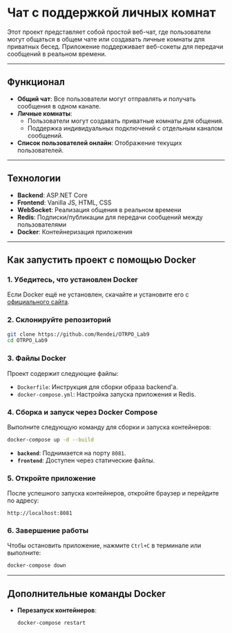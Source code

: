 ﻿# **Чат с поддержкой личных комнат**  

Этот проект представляет собой простой веб-чат, где пользователи могут общаться в общем чате или создавать личные комнаты для приватных бесед. Приложение поддерживает веб-сокеты для передачи сообщений в реальном времени.

---

## **Функционал**
- **Общий чат**: Все пользователи могут отправлять и получать сообщения в одном канале.  
- **Личные комнаты**:  
  - Пользователи могут создавать приватные комнаты для общения.  
  - Поддержка индивидуальных подключений с отдельным каналом сообщений.  
- **Список пользователей онлайн**: Отображение текущих пользователей.  

---

## **Технологии**
- **Backend**: ASP.NET Core  
- **Frontend**: Vanilla JS, HTML, CSS  
- **WebSocket**: Реализация общения в реальном времени  
- **Redis**: Подписки/публикации для передачи сообщений между пользователями  
- **Docker**: Контейнеризация приложения  

---

## **Как запустить проект с помощью Docker**

### **1. Убедитесь, что установлен Docker**
Если Docker ещё не установлен, скачайте и установите его с [официального сайта](https://www.docker.com/).  

### **2. Склонируйте репозиторий**
```bash
git clone https://github.com/Rendei/OTRPO_Lab9
cd OTRPO_Lab9
```

### **3. Файлы Docker**
Проект содержит следующие файлы:  
- `Dockerfile`: Инструкция для сборки образа backend'а.  
- `docker-compose.yml`: Настройка запуска приложения и Redis.  

### **4. Сборка и запуск через Docker Compose**
Выполните следующую команду для сборки и запуска контейнеров:  
```bash
docker-compose up -d --build
```

- **`backend`**: Поднимается на порту `8081`.  
- **`frontend`**: Доступен через статические файлы.  

### **5. Откройте приложение**
После успешного запуска контейнеров, откройте браузер и перейдите по адресу:  
```
http://localhost:8081
```

### **6. Завершение работы**
Чтобы остановить приложение, нажмите `Ctrl+C` в терминале или выполните:  
```bash
docker-compose down
```

---


## **Дополнительные команды Docker**
- **Перезапуск контейнеров**:  
  ```bash
  docker-compose restart
  ```

